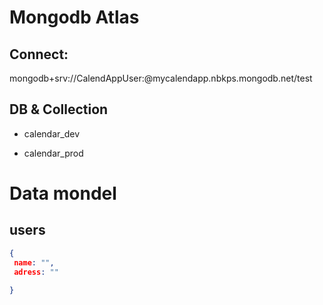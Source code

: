 # Mongodb Atlas

## Connect: 

mongodb+srv://CalendAppUser:<secret>@mycalendapp.nbkps.mongodb.net/test

## DB & Collection

- calendar_dev

- calendar_prod

# Data mondel

## users 

```json
{
 name: "",
 adress: ""
 
}
```

